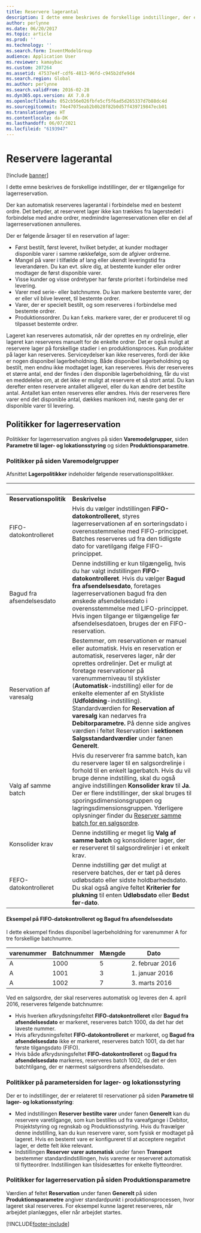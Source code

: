 ```yaml
---
title: Reservere lagerantal
description: I dette emne beskrives de forskellige indstillinger, der er tilgængelige for lagerreservation.
author: perlynne
ms.date: 06/20/2017
ms.topic: article
ms.prod: ''
ms.technology: ''
ms.search.form: InventModelGroup
audience: Application User
ms.reviewer: kamaybac
ms.custom: 207264
ms.assetid: 47537e4f-cdf6-4813-96fd-c945b2dfe9d4
ms.search.region: Global
ms.author: perlynne
ms.search.validFrom: 2016-02-28
ms.dyn365.ops.version: AX 7.0.0
ms.openlocfilehash: 052cb56e026fbfe5cf5f6ad5d265337d7b88dc4d
ms.sourcegitcommit: 74e47075eab2b0b28f82b0d57f439719847ecb01
ms.translationtype: HT
ms.contentlocale: da-DK
ms.lasthandoff: 06/07/2021
ms.locfileid: "6193947"
---
```

# <a name="reserve-inventory-quantities"></a>Reservere lagerantal

[!include [banner](../includes/banner.md)]

I dette emne beskrives de forskellige indstillinger, der er tilgængelige for lagerreservation.

Der kan automatisk reserveres lagerantal i forbindelse med en bestemt ordre. Det betyder, at reserveret lager ikke kan trækkes fra lagerstedet i forbindelse med andre ordrer, medmindre lagerreservationen eller en del af lagerreservationen annulleres.

Der er følgende årsager til en reservation af lager:
-   Først bestilt, først leveret, hvilket betyder, at kunder modtager disponible varer i samme rækkefølge, som de afgiver ordrerne.
-   Mangel på varer i tilfælde af lang eller ukendt leveringstid fra leverandøren. Du kan evt. sikre dig, at bestemte kunder eller ordrer modtager de først disponible varer.
-   Visse kunder og visse ordretyper har første prioritet i forbindelse med levering.
-   Varer med serie- eller batchnumre. Du kan markere bestemte varer, der er eller vil blive leveret, til bestemte ordrer.
-   Varer, der er specielt bestilt, og som reserveres i forbindelse med bestemte ordrer.
-   Produktionsordrer. Du kan f.eks. markere varer, der er produceret til og tilpasset bestemte ordrer.

Lageret kan reserveres automatisk, når der oprettes en ny ordrelinje, eller lageret kan reserveres manuelt for de enkelte ordrer. Det er også muligt at reservere lager på forskellige stadier i en produktionsproces. Kun produkter på lager kan reserveres. Serviceydelser kan ikke reserveres, fordi der ikke er nogen disponibel lagerbeholdning. Både disponibel lagerbeholdning og bestilt, men endnu ikke modtaget lager, kan reserveres. Hvis der reserveres et større antal, end der findes i den disponible lagerbeholdning, får du vist en meddelelse om, at det ikke er muligt at reservere et så stort antal. Du kan derefter enten reservere antallet alligevel, eller du kan ændre det bestilte antal. Antallet kan enten reserveres eller ændres. Hvis der reserveres flere varer end det disponible antal, dækkes mankoen ind, næste gang der er disponible varer til levering.

## <a name="inventory-reservation-policies"></a>Politikker for lagerreservation
Politikker for lagerreservation angives på siden **Varemodelgrupper,** siden **Parametre til lager- og lokationsstyring** og siden **Produktionsparametre**.
### <a name="policies-on-the-item-model-groups-page"></a>Politikker på siden Varemodelgrupper

Afsnittet **Lagerpolitikker** indeholder følgende reservationspolitikker.

| &nbsp;                  | &nbsp;                                                                                                                                     |
|-------------------------|----------------------------------------------------------------------------------------------------------------------------------------------------------------------------------------------------------------------------------------------------------------------------------------------------------------------------------------------------------------------------------------------------------------------------------------------------------------------------------------------------------------------------------------------------|
| **Reservationspolitik**  | **Beskrivelse**                                                                                                                                                                                                                                                                                                                                                                                                                                                                                                                                    |
| FIFO-datokontrolleret    | Hvis du vælger indstillingen **FIFO-datokontrolleret**, styres lagerreservationen af en sorteringsdato i overensstemmelse med FIFO-princippet. Batches reserveres ud fra den tidligste dato for varetilgang ifølge FIFO-princippet.                                                                                                                                                                                                                                                                       |
| Bagud fra afsendelsesdato | Denne indstilling er kun tilgængelig, hvis du har valgt indstillingen **FIFO-datokontrolleret**. Hvis du vælger **Bagud fra afsendelsesdato**, foretages lagerreservationen bagud fra den ønskede afsendelsesdato i overensstemmelse med LIFO-princippet. Hvis ingen tilgange er tilgængelige før afsendelsesdatoen, bruges der en FIFO-reservation.                                                                                                                                                                                                           |
| Reservation af varesalg  | Bestemmer, om reservationen er manuel eller automatisk. Hvis en reservation er automatisk, reserveres lager, når der oprettes ordrelinjer. Det er muligt at foretage reservationer på varenummerniveau til styklister (**Automatisk**-indstilling) eller for de enkelte elementer af en Stykliste (**Udfoldning**-indstilling). Standardværdien for **Reservation af varesalg** kan nedarves fra **Debitorparametre.** På denne side angives værdien i feltet Reservation i **sektionen** **Salgsstandardværdier** under fanen **Generelt**. |
| Valg af samme batch    | Hvis du reserverer fra samme batch, kan du reservere lager til en salgsordrelinje i forhold til en enkelt lagerbatch. Hvis du vil bruge denne indstilling, skal du også angive indstillingen **Konsolider krav** til **Ja**. Der er flere indstillinger, der skal bruges til sporingsdimensionsgruppen og lagringsdimensionsgruppen. Yderligere oplysninger finder du [Reserver samme batch for en salgsordre](../sales-marketing/reserve-same-batch-sales-order.md).                                                          |
| Konsolider krav | Denne indstilling er meget lig **Valg af samme batch** og konsoliderer lager, der er reserveret til salgsordrelinjer i et enkelt krav.                                                                                                                                                                                                                                                                                                                                                                                      |
| FEFO-datokontrolleret    | Denne indstilling gør det muligt at reservere batches, der er tæt på deres udløbsdato eller sidste holdbarhedsdato. Du skal også angive feltet **Kriterier for plukning** til enten **Udløbsdato** eller **Bedst før-dato**.                                                                                                                                                                                                                                                                                                                              |

#### <a name="example-for-fifo-date-controlled-and-backward-from-ship-date"></a>Eksempel på FIFO-datokontrolleret og Bagud fra afsendelsesdato

I dette eksempel findes disponibel lagerbeholdning for varenummer A for tre forskellige batchnumre.

| varenummer | Batchnummer | Mængde | Dato             |
|-------------|--------------|----------|------------------|
| A           | 1000         | 5        | 2. februar 2016 |
| A           | 1001         | 3        | 1. januar 2016  |
| A           | 1002         | 7        | 3. marts 2016    |

Ved en salgsordre, der skal reserveres automatisk og leveres den 4. april 2016, reserveres følgende batchnumre:
-   Hvis hverken afkrydsningsfeltet **FIFO-datokontrolleret** eller **Bagud fra afsendelsesdato** er markeret, reserveres batch 1000, da det har det laveste nummer.
-   Hvis afkrydsningsfeltet **FIFO-datokontrolleret** er markeret, og **Bagud fra afsendelsesdato** ikke er markeret, reserveres batch 1001, da det har første tilgangsdato (FIFO).
-   Hvis både afkrydsningsfeltet **FIFO-datokontrolleret** og **Bagud fra afsendelsesdato** markeres, reserveres batch 1002, da det er den batchtilgang, der er nærmest salgsordrens afsendelsesdato.

### <a name="policies-on-the-inventory-and-warehouse-management-parameter-page"></a>Politikker på parametersiden for lager- og lokationsstyring

Der er to indstillinger, der er relateret til reservationer på siden **Parametre til lager- og lokationsstyring**:
-   Med indstillingen **Reserver bestilte varer** under fanen **Generelt** kan du reservere varetilgange, som kun bestilles ud fra vareafgange i Debitor, Projektstyring og regnskab og Produktionsstyring. Hvis du fravælger denne indstilling, kan du kun reservere varer, som fysisk er modtaget på lageret. Hvis en bestemt vare er konfigureret til at acceptere negativt lager, er dette felt ikke relevant.
-   Indstillingen **Reserver varer automatisk** under fanen **Transport** bestemmer standardindstillingen, hvis varerne er reserveret automatisk til flytteordrer. Indstillingen kan tilsidesættes for enkelte flytteordrer.

### <a name="inventory-reservation-policies-on-the-production-parameters-page"></a>Politikker for lagerreservation på siden Produktionsparametre

Værdien af feltet **Reservation** under fanen **Generelt** på siden **Produktionsparametre** angiver standardpunkt i produktionsprocessen, hvor lageret skal reserveres. For eksempel kunne lageret reserveres, når arbejdet planlægges, eller når arbejdet startes.


[!INCLUDE[footer-include](../../includes/footer-banner.md)]